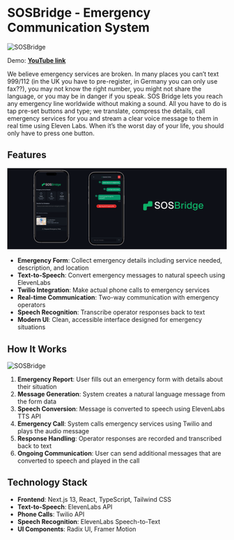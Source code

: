 # SOSBridge - Emergency Communication System

![SOSBridge](./public/github-banner.png)

Demo: **[YouTube link](https://youtu.be/yZuWo4Y7hWg)**

We believe emergency services are broken. In many places you can’t text 999/112 (in the UK you have to pre-register, in Germany you can only use fax??), you may not know the right number, you might not share the language, or you may be in danger if you speak. SOS Bridge lets you reach any emergency line worldwide without making a sound. All you have to do is tap pre-set buttons and type; we translate, compress the details, call emergency services for you and stream a clear voice message to them in real time using Eleven Labs. When it’s the worst day of your life, you should only have to press one button.

## Features

![SOSBridge](./public/gh-3.png)

- **Emergency Form**: Collect emergency details including service needed, description, and location
- **Text-to-Speech**: Convert emergency messages to natural speech using ElevenLabs
- **Twilio Integration**: Make actual phone calls to emergency services
- **Real-time Communication**: Two-way communication with emergency operators
- **Speech Recognition**: Transcribe operator responses back to text
- **Modern UI**: Clean, accessible interface designed for emergency situations

## How It Works

![SOSBridge](./public/diagram.png)

1. **Emergency Report**: User fills out an emergency form with details about their situation
2. **Message Generation**: System creates a natural language message from the form data
3. **Speech Conversion**: Message is converted to speech using ElevenLabs TTS API
4. **Emergency Call**: System calls emergency services using Twilio and plays the audio message
5. **Response Handling**: Operator responses are recorded and transcribed back to text
6. **Ongoing Communication**: User can send additional messages that are converted to speech and played in the call

## Technology Stack

- **Frontend**: Next.js 13, React, TypeScript, Tailwind CSS
- **Text-to-Speech**: ElevenLabs API
- **Phone Calls**: Twilio API
- **Speech Recognition**: ElevenLabs Speech-to-Text
- **UI Components**: Radix UI, Framer Motion
